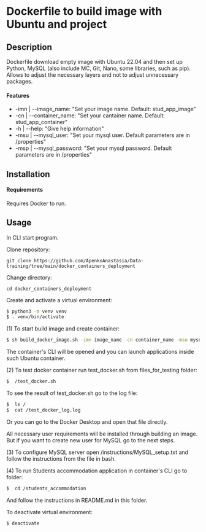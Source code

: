 # Dockerfile to build image with Ubuntu and project

## Description

Dockerfile download empty image with Ubuntu 22.04
and then set up Python, MySQL (also include MC, Git, Nano, some libraries, such as pip).
Allows to adjust the necessary layers and not to adjust unnecessary packages.

#### Features
 - -imn | --image_name: "Set your image name. Default: stud_app_image"
 - -cn | --container_name: "Set your cantainer name. Default: stud_app_container"
 - -h | --help: "Give help information"
 - -msu | --mysql_user: "Set your mysql user. Default parameters are in /properties"
 - -msp | --mysql_password: "Set your mysql password. Default parameters are in /properties"

## Installation
#### Requirements

Requires Docker to run.
## Usage

In CLI start program.

Clone repository:
```commandline
git clone https://github.com/ApenkoAnastasia/Data-training/tree/main/docker_containers_deployment
```
Change directory:
```commandline
cd docker_containers_deployment
```

Create and activate a virtual environment:
```sh
$ python3 -m venv venv
$ . venv/bin/activate
```

(1) To start build image and create container:

```sh
$ sh build_docker_image.sh -imn image_name -cn container_name -msu mysql_user -msp mysql_password
```
The container's CLI will be opened and you can launch applications inside such Ubuntu container.

(2) To test docker container run test_docker.sh from files_for_testing folder:

```sh
$  /test_docker.sh
```
To see the result of test_docker.sh go to the log file:
```sh
$  ls /
$  cat /test_docker_log.log
```
Or you can go to the Docker Desktop and open that file directly.

All necessary user requirements will be installed through building an image. But if you want to create new user for MySQL go to the next steps.

(3) To configure MySQL server open /instructions/MySQL_setup.txt and follow the instructions from the file in bash.

(4) To run Students accommodation application in container's CLI go to folder:

```sh
$  cd /students_accommodation
```
And follow the instructions in README.md in this folder.

To deactivate virtual environment:
```sh
$ deactivate
```
